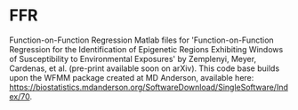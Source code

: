 # FFR
Function-on-Function Regression
Matlab files for 
'Function-on-Function Regression for the Identification of Epigenetic Regions Exhibiting Windows of Susceptibility to Environmental Exposures' by Zemplenyi, Meyer, Cardenas, et al. (pre-print available soon on arXiv).
This code base builds upon the WFMM package created at MD Anderson, available here: https://biostatistics.mdanderson.org/SoftwareDownload/SingleSoftware/Index/70.

